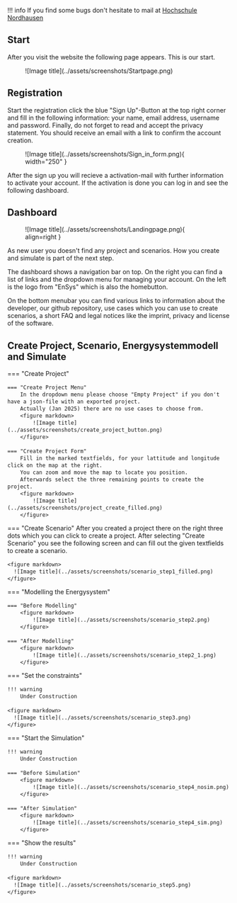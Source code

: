 !!! info
    If you find some bugs don't hesitate to mail at <a href="mailto:ensys@hs-nordhausen.de">Hochschule Nordhausen</a>

## Start
After you visit the website the following page appears. This is our start.
<figure markdown>
  ![Image title](../assets/screenshots/Startpage.png)
</figure>

## Registration
Start the registration click the blue "Sign Up"-Button at the top right corner and fill in the following information: your name, email address, username and password. Finally, do not forget to read and accept the privacy statement. You should receive an email with a link to confirm the account creation.
<figure markdown>
  ![Image title](../assets/screenshots/Sign_in_form.png){ width="250" }
</figure>
After the sign up you will recieve a activation-mail with further information to activate your account.
If the activation is done you can log in and see the following dashboard.


## Dashboard
<figure markdown>
  ![Image title](../assets/screenshots/Landingpage.png){ align=right }
</figure>

As new user you doesn't find any project and scenarios. How you create and simulate is part of the next step.

The dashboard shows a navigation bar on top. On the right you can find a list of links and the dropdown menu for managing your account. On the left is the logo from "EnSys" which is also the homebutton.

On the bottom menubar you can find various links to information about the developer, our github repository, use cases which you can use to create scenarios, a short FAQ and legal notices like the imprint, privacy and license of the software.

## Create Project, Scenario, Energysystemmodell and Simulate

=== "Create Project"

    === "Create Project Menu"
        In the dropdown menu please choose "Empty Project" if you don't have a json-file with an exported project.
        Actually (Jan 2025) there are no use cases to choose from.
        <figure markdown>
            ![Image title](../assets/screenshots/create_project_button.png)
        </figure>

    === "Create Project Form"
        Fill in the marked textfields, for your lattitude and longitude click on the map at the right. 
        You can zoom and move the map to locate you position.
        Afterwards select the three remaining points to create the project.
        <figure markdown>
            ![Image title](../assets/screenshots/project_create_filled.png)
        </figure>

=== "Create Scenario"
    After you created a project there on the right three dots which you can click to create a project. 
    After selecting "Create Scenario" you see the following screen and can fill out the given textfields to create a scenario.
    
    <figure markdown>
      ![Image title](../assets/screenshots/scenario_step1_filled.png)
    </figure>


=== "Modelling the Energysystem"

    === "Before Modelling"
        <figure markdown>
            ![Image title](../assets/screenshots/scenario_step2.png)
        </figure>
    
    === "After Modelling"
        <figure markdown>
            ![Image title](../assets/screenshots/scenario_step2_1.png)
        </figure>
    


=== "Set the constraints"

    !!! warning
        Under Construction

    <figure markdown>
      ![Image title](../assets/screenshots/scenario_step3.png)
    </figure>


=== "Start the Simulation"

    !!! warning
        Under Construction

    === "Before Simulation"
        <figure markdown>
            ![Image title](../assets/screenshots/scenario_step4_nosim.png)
        </figure>
    
    === "After Simulation"
        <figure markdown>
            ![Image title](../assets/screenshots/scenario_step4_sim.png)
        </figure>


=== "Show the results"

    !!! warning
        Under Construction

    <figure markdown>
      ![Image title](../assets/screenshots/scenario_step5.png)
    </figure>
